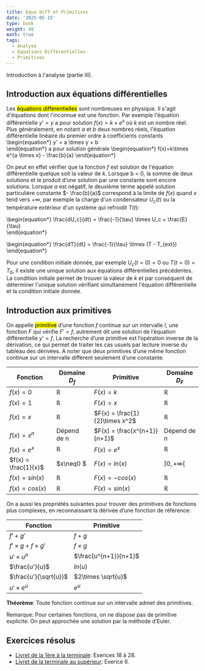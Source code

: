 ```yaml
---
title: Equa diff et Primitives
date: '2025-05-15'
type: book
weight: 40
math: true
tags:
  - Analyse
  - Equations Différentielles
  - Primitives
---
```


Introduction à l'analyse (partie III).

<!--more-->

## Introduction aux équations différentielles

Les <mark>équations différentielles</mark> sont nombreuses en physique. Il s'agit d'équations dont l'inconnue est une fonction. 
Par exemple l'équation différentielle $y'=y$ a pour solution $f(x)=k\times e^x$ où $k$ est un nombre réel. Plus généralement, en notant $a$ et $b$ deux nombres réels, l'équation différentielle linéaire du premier ordre à coefficients constants
\begin{equation*}
 y’ = a \times y + b   
\end{equation*}
a pour solution générale
\begin{equation*}
 f(x)=k\times e^{a \times x} - \frac{b}{a}
\end{equation*}

On peut en effet vérifier que la fonction $f$ est solution de l'équation différentielle quelque soit la valeur de $k$. Lorsque b = 0, la somme de deux solutions et le produit d’une solution par une constante sont encore solutions.
Lorsque $a$ est négatif, le deuxième terme appelé solution particulière constante $- \frac{b}{a}$ correspond à la limite de $f(x)$ quand $x$ tend vers $+\infty$, par exemple la charge d'un condensateur $U_c(t)$ ou la température extérieur d'un système qui refroidit $T(t)$:

\begin{equation*}
 \frac{dU_c}{dt} = \frac{-1}{\tau} \times U_c + \frac{E}{\tau}  
\end{equation*}

\begin{equation*}
 \frac{dT}{dt} = \frac{-1}{\tau} \times (T - T_{ext})  
\end{equation*}

Pour une condition initiale donnée, par exemple $U_c(t=0)=0$ ou $T(t=0)=T_{0}$, il existe une unique solution aux équations différentielles précédentes. La condition initiale permet de trouver la valeur de $k$ et par conséquent de déterminer l'unique solution vérifiant simultanément l'équation différentielle et la condition initiale donnée. 

## Introduction aux primitives

On appelle <mark>primitive</mark> d’une fonction $f$ continue sur un intervalle $I$, une fonction $F$ qui vérifie $F'=f$, autrement dit une solution de l’équation différentielle $y’ = f$.  La recherche d’une primitive est l’opération inverse de la dérivation, ce qui permet de traiter les cas usuels par lecture inverse du tableau des dérivées.
A noter que deux primitives d’une même fonction continue sur un intervalle diffèrent seulement d’une constante. 

| Fonction | Domaine $D_f$ | Primitive | Domaine $D_{F}$ |
|---|---|---|---|
| $f(x) = 0$ | $\mathbb{R}$ | $F(x) = k$  | $\mathbb{R}$ |
| $f(x) = 1$ | $\mathbb{R}$ | $F(x) = x$  | $\mathbb{R}$ |
| $f(x) = x$ | $\mathbb{R}$ | $F(x) = \frac{1}{2}\times x^2$  | $\mathbb{R}$ |
| $f(x) = x^n$ |  Dépend de n | $F(x) = \frac{x^{n+1}}{n+1}$ | Dépend de n |
| $f(x) = e^x$ | $\mathbb{R}$ | $F(x) = e^x$  | $\mathbb{R}$ |
| $f(x) = \frac{1}{x}$ | $x\neq0 $ | $F(x) = ln(x)$  | $]0,+\infty[$ |
| $f(x) = sin(x)$ |  $\mathbb{R}$ | $F(x) = -cos(x)$ | $\mathbb{R}$ |
| $f(x) = cos(x)$ |  $\mathbb{R}$ | $F(x) = sin(x)$ | $\mathbb{R}$ |


On a aussi les propriétés suivantes pour trouver des primitives de fonctions plus complexes, en reconnaissant la dérivée d’une fonction de référence:


| Fonction |  Primitive |
|---|---|
|$f'+g'$ | $f+g$ |
|$f'\times g + f \times g'$ | $f\times g$ |
|$u' \times u^n$ | $\frac{u^{n+1}}{n+1}$ |
|$\frac{u'}{u}$ | $ln(u)$ |
|$\frac{u'}{\sqrt{u}}$ | $2\times \sqrt{u}$ |
|$u' \times e^u$ | $e^u$ |


<b>Théorème</b>: Toute fonction continue sur un intervalle admet des primitives. 

Remarque: Pour certaines fonctions, on ne dispose pas de primitive explicite. On peut approchée une solution par la méthode d’Euler.

## Exercices résolus

- [Livret de la 1ère à la terminale](https://lycee-henri4.com/wp-content/uploads/2024/07/Livret-1ere-Term-2024-07-.pdf): Exerices 18 à 28.
- [Livret de la terminale au supérieur](https://lycee-henri4.com/wp-content/uploads/2022/07/CPES-MATHS.pdf): Exerice 6.